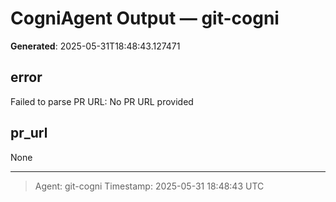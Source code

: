 # CogniAgent Output — git-cogni

**Generated**: 2025-05-31T18:48:43.127471

## error
Failed to parse PR URL: No PR URL provided

## pr_url
None

---
> Agent: git-cogni
> Timestamp: 2025-05-31 18:48:43 UTC